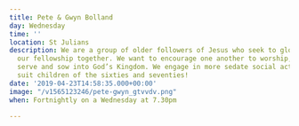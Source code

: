 ```yaml
---
title: Pete & Gwyn Bolland
day: Wednesday
time: ''
location: St Julians
description: We are a group of older followers of Jesus who seek to glorify Him in
  our fellowship together. We want to encourage one another to worship, pray, read,
  serve and sow into God’s Kingdom. We engage in more sedate social activities to
  suit children of the sixties and seventies!
date: '2019-04-23T14:58:35.000+00:00'
image: "/v1565123246/pete-gwyn_gtvvdv.png"
when: Fortnightly on a Wednesday at 7.30pm

---
```

